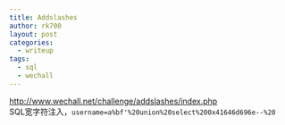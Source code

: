 ```yaml
---
title: Addslashes
author: rk700
layout: post
categories:
  - writeup
tags:
  - sql
  - wechall
---
```

<http://www.wechall.net/challenge/addslashes/index.php>  
SQL宽字符注入，`username=a%bf'%20union%20select%200x41646d696e--%20`